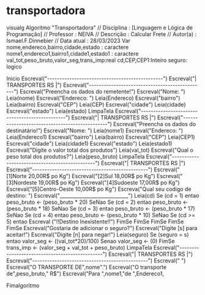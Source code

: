 # transportadora
visualg
Algoritmo "Transportadora"
// Disciplina   : [Linguagem e Lógica de Programação]
// Professor   : NEIVA
// Descrição   : Calcular Frete
// Autor(a)    : Ismael.F.Dinnebier
// Data atual  : 28/03/2023
Var
nome,endereco,bairro,cidade,estado : caractere
nome1,endereco1,bairro1,cidade1,estado1 : caractere
val_tot,peso_bruto,valor_seg,trans_imp:real
cd,CEP,CEP1:Inteiro
seguro: logico

Inicio
   Escreval("-----------------------------------------------")
   Escreval("|                TRANSPORTES RS               |")
   Escreval("-----------------------------------------------")
   Escreval("Preencha os dados do remetente!")
   Escreval("Nome: ")
    Leia(nome)
   Escreval("Endereco: ")
    Leia(Endereco)
   Escreval("bairro")
    Leia(bairro)
   Escreval("CEP")
    Leia(CEP)
   Escreval("cidade")
    Leia(cidade)
   Escreval("estado")
    Leia(estado)
     LimpaTela
   Escreval("-----------------------------------------------")
   Escreval("|                TRANSPORTES RS               |")
   Escreval("-----------------------------------------------")
   Escreval("Preencha os dados do destinatário!")
   Escreval("Nome: ")
    Leia(nome1)
   Escreval("Endereco: ")
    Leia(Endereco1)
   Escreval("bairro")
    Leia(bairro)
   Escreval("CEP")
    Leia(CEP1)
   Escreval("cidade")
    Leia(cidade1)
   Escreval("estado")
    Leia(estado1)
   Escreval("Digite o valor total dos produtos")
    Leia(val_tot)
   Escreval("Qual o peso total dos produtos?")
    Leia(peso_bruto)
     LimpaTela
   Escreval("-----------------------------------------------")
   Escreval("|                TRANSPORTES RS               |")
   Escreval("-----------------------------------------------")
   Escreval("[1]Norte 20,00R$ po Kg")
   Escreval("[2]Sul 18,00R$ po Kg")
   Escreval("[3]Nordeste 19,00R$ po Kg")
   Escreval("[4]Sudoeste 17,00R$ po Kg")
   Escreval("[5]Centro-Oeste 10,00R$ po Kg")
   Escreva("Qual seu codigo de destino: ")
   Escreval("____________________________")
    Leia(cd)
     Se (cd = 1) entao
      peso_bruto <- (peso_bruto * 20)
       SeNao
        Se (cd = 2) entao
         peso_bruto <- (peso_bruto * 18)
          SeNao
           Se (cd = 3) entao
            peso_bruto <- (peso_bruto * 17)
             SeNao
              Se (cd = 4) entao
               peso_bruto <- (peso_bruto * 10)
                SeNao
                 Se (cd >= 5) entao
                  Escreval ("!!Destino Inexistente!!")
                 FimSe
              FimSe
           FimSe
        FimSe
     FimSe
   Escreval("Gostaria de adicionar o seguro?")
   Escreval("Digite [s] para aceitar!")
   Escreval("Digite [n] para negar!")
     Leia(seguro)
     Se (seguro = s) entao
       valor_seg <- ((val_tot*20)/100)
      Senao
       valor_seg <- (0)
     FimSe
       trans_imp <- (valor_seg + val_tot + peso_bruto)
      LimpaTela
   Escreval("-----------------------------------------------")
   Escreval("|                TRANSPORTES RS               |")
   Escreval("-----------------------------------------------")
   Escreval("  ")
   Escreval("O TRANSPORTE DE",nome".")
   Escreval("O transporte de",peso_bruto," R$")
   Escreval("Para ",nome1,"de ",Endereco1,
   
       
       
Fimalgoritmo
